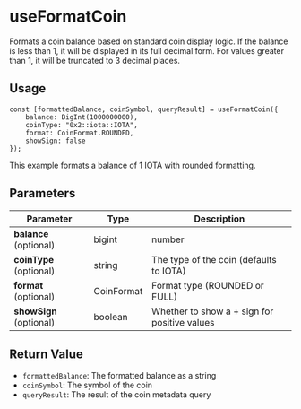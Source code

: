 # useFormatCoin

Formats a coin balance based on standard coin display logic. If the balance is less than 1, it will be displayed in its full decimal form. For values greater than 1, it will be truncated to 3 decimal places.

## Usage
```tsx
const [formattedBalance, coinSymbol, queryResult] = useFormatCoin({
    balance: BigInt(1000000000),
    coinType: "0x2::iota::IOTA",
    format: CoinFormat.ROUNDED,
    showSign: false
});
```

This example formats a balance of 1 IOTA with rounded formatting.

## Parameters
| Parameter | Type | Description |
|-----------|------|-------------|
| **balance**  (optional) | bigint | number | string  | The coin balance to format |
| **coinType** (optional) | string | The type of the coin (defaults to IOTA) |
| **format** (optional) | CoinFormat | Format type (ROUNDED or FULL) |
| **showSign** (optional) | boolean | Whether to show a + sign for positive values |

## Return Value
* `formattedBalance`: The formatted balance as a string
* `coinSymbol`: The symbol of the coin
* `queryResult`: The result of the coin metadata query
